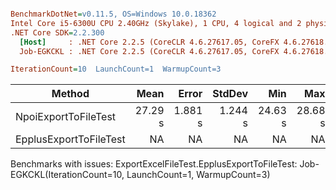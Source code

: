 ``` ini

BenchmarkDotNet=v0.11.5, OS=Windows 10.0.18362
Intel Core i5-6300U CPU 2.40GHz (Skylake), 1 CPU, 4 logical and 2 physical cores
.NET Core SDK=2.2.300
  [Host]     : .NET Core 2.2.5 (CoreCLR 4.6.27617.05, CoreFX 4.6.27618.01), 64bit RyuJIT
  Job-EGKCKL : .NET Core 2.2.5 (CoreCLR 4.6.27617.05, CoreFX 4.6.27618.01), 64bit RyuJIT

IterationCount=10  LaunchCount=1  WarmupCount=3  

```
|                 Method |    Mean |   Error |  StdDev |     Min |     Max |  Median |
|----------------------- |--------:|--------:|--------:|--------:|--------:|--------:|
|   NpoiExportToFileTest | 27.29 s | 1.881 s | 1.244 s | 24.63 s | 28.68 s | 27.47 s |
| EpplusExportToFileTest |      NA |      NA |      NA |      NA |      NA |      NA |

Benchmarks with issues:
  ExportExcelFileTest.EpplusExportToFileTest: Job-EGKCKL(IterationCount=10, LaunchCount=1, WarmupCount=3)
